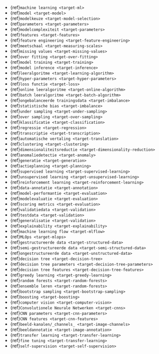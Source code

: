 - {ref}`machine learning <target-ml>`
- {ref}`model <target-model>`
- {ref}`modelkeuze <target-model-selection>`
- {ref}`parameters <target-parameters>`
- {ref}`modelcomplexiteit <target-parameters>`
- {ref}`features <target-features>`
- {ref}`feature engineering <target-feature-engineering>`
- {ref}`meetschaal <target-measuring-scales>`
- {ref}`missing values <target-missing-values>`
- {ref}`over fitting <target-over-fitting>`
- {ref}`model training <target-training>`
- {ref}`model inference <target-inference>`
- {ref}`leeralgoritme <target-learning-algorithm>`
- {ref}`hyper-parameters <target-hyper-parameters>`
- {ref}`loss functie <target-loss>`
- {ref}`online leeralgoritme <target-online-algorithm>`
- {ref}`batch leeralgoritme <target-batch-algorithm>`
- {ref}`ongebalanceerde trainingsdata <target-imbalance>`
- {ref}`statistische bias <target-imbalance>`
- {ref}`under sampling <target-under-sampling>`
- {ref}`over sampling <target-over-sampling>`
- {ref}`klassificatie <target-classification>`
- {ref}`regressie <target-regression>`
- {ref}`transcriptie <target-transcription>`
- {ref}`automatische vertaling <target-translation>`
- {ref}`clustering <target-clustering>`
- {ref}`dimensionaliteitsreductie <target-dimensionality-reduction>`
- {ref}`anomaliedetectie <target-anomaly>`
- {ref}`generatie <target-generation>`
- {ref}`actieplanning <target-planning>`
- {ref}`supervised learning <target-supervised-learning>`
- {ref}`unsupervised learning <target-unsupervised-learning>`
- {ref}`reinforcement learning <target-reinforcement-learning>`
- {ref}`data-annotatie <target-annotation>`
- {ref}`model-performantie <target-evaluation>`
- {ref}`modelevaluatie <target-evaluation>`
- {ref}`scoring metrics <target-evaluation>`
- {ref}`validatiedata <target-validation>`
- {ref}`testdata <target-validation>`
- {ref}`generalisatie <target-validation>`
- {ref}`explainability <target-explainability>`
- {ref}`machine learning flow <target-mlflow>`
- {ref}`MLOps <target-mlops>`
- {ref}`gestructureerde data <target-structured-data>`
- {ref}`semi-gestructureerde data <target-semi-structured-data>`
- {ref}`ongestructureerde data <target-unstructured-data>`
- {ref}`decision tree <target-decision-tree>`
- {ref}`decision tree parameters <target-decision-tree-parameters>`
- {ref}`decision tree features <target-decision-tree-features>`
- {ref}`greedy learning <target-greedy-learning>`
- {ref}`random forests <target-random-forests>`
- {ref}`ensemble leren <target-random-forests>`
- {ref}`bootstrap sampling <target-bootstrap-sampling>`
- {ref}`boosting <target-boosting>`
- {ref}`computer vision <target-computer-vision>`
- {ref}`Convolutionele Neurale Netwerken <target-cnns>`
- {ref}`CNN parameters <target-cnn-parameters>`
- {ref}`CNN features <target-cnn-features>`
- {ref}`beeld-kanalen/_channels_ <target-image-channels>`
- {ref}`beeldannotatie <target-image-annotation>`
- {ref}`transfer learning <target-transfer-learning>`
- {ref}`fine tuning <target-transfer-learning>`
- {ref}`self-supervision <target-self-supervision>`